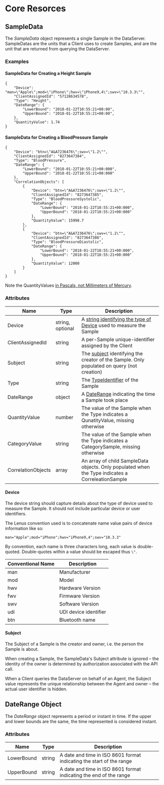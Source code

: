 # Core Resorces

## SampleData

The _SampleData_ object represents a single Sample in the DataServer. SampleDatas are the units that a Client uses to create Samples, and are the unit that are returned from querying the DataServer.

### Examples

#### SampleData for Creating a Height Sample

```
{
    "Device": "man=\"Apple\";mod=\"iPhone\";hwv=\"iPhone9,4\";swv=\"10.3.3\"",
    "ClientAssignedId": "57128634578",
    "Type": "Height",
    "DateRange": {
        "LowerBound": "2018-01-22T10:55:21+00:00",
        "UpperBound": "2018-01-22T10:55:21+00:00",
    },
    "QuantityValue": 1.74
}
```

#### SampleData for Creating a BloodPressure Sample

```
{
    "Device": "btn=\"A&A7236476\";swv=\"1.2\"",
    "ClientAssignedId": "8273647384",
    "Type": "BloodPressure",
    "DateRange": {
        "LowerBound": "2018-01-22T10:55:21+00:000",
        "UpperBound": "2018-01-22T10:55:21+00:000"
    },
    "CorrelationObjects": [
        {
            "Device": "btn=\"A&A7236476\";swv=\"1.2\"",
            "ClientAssignedId": "8273647385",
            "Type": "BloodPressureSystolic",
            "DateRange": {
                "LowerBound": "2018-01-22T10:55:21+00:000",
                "UpperBound": "2018-01-22T10:55:21+00:000"
            },
            "QuantityValue": 15998.7
        },
        {
            "Device": "btn=\"A&A7236476\";swv=\"1.2\"",
            "ClientAssignedId": "8273647386",
            "Type": "BloodPressureDiastolic",
            "DateRange": {
                "LowerBound": "2018-01-22T10:55:21+00:000",
                "UpperBound": "2018-01-22T10:55:21+00:000"
            },
            "QuantityValue": 12000
        }
    ]
}
```

Note the QuantityValues [in Pascals, not Millimeters of Mercury](../Samples.md#non-intuitive-units).

### Attributes

|Name|Type|Description|
|-|-|-|
|Device|string, optional|A [string identifying the type of Device](#device) used to measure the Sample|
|ClientAssignedId|string|A per-Sample unique-identifier assigned by the Client|
|Subject|string|The [subject](#subject) identifying the creator of the Sample. Only populated on query (not creation)|
|Type|string|The [TypeIdentifier](../samples.md#typeidentifier) of the Sample|
|DateRange|object|A [DateRange](#daterange-object) indicating the time a Sample took place|
|QuantityValue|number|The value of the Sample when the Type indicates a QunatityValue, missing otherwise|
|CategoryValue|string|The value of the Sample when the Type indicates a CategorySample, missing otherwise|
|CorrelationObjects|array|An array of child SampleData objects. Only populated when the Type indicates a CorreleationSample|

#### Device

The device string should capture details about the type of device used to measure the Sample. It should not include particular device or user identifiers.

The Lenus convention used is to concatenate name value pairs of device information like so:

```
man="Apple";mod="iPhone";hwv="iPhone9,4";swv="10.3.3"
```

By convention, each name is three characters long, each value is double-quoted. Double-quotes within a value should be escaped thus `\"`.

| Conventional Name | Description |
|-------------------|-------------|
| man               | Manufacturer |
| mod               | Model |
| hwv               | Hardware Version |
| fwv               | Firmware Version |
| swv               | Software Version |
| udi               | UDI device identifier |
| btn               | Bluetooth name |

#### Subject

The Subject of a Sample is the creator and owner, i.e. the person the Sample is about.

When creating a Sample, the SampleData's Subject attribute is ignored – the identity of the owner is determined by authorization associated with the API call.

When a Client queries the DataServer on behalf of an Agent, the Subject value represents the unique relationship between the Agent and owner – the actual user identifier is hidden.

## DateRange Object

The _DateRange_ object represents a period or instant in time. If the upper and lower bounds are the same, the time represented is considered instant.

### Attributes

| Name       | Type   | Description |
|------------|--------|-------------|
| LowerBound | string | A date and time in ISO 8601 format indicating the start of the range |
| UpperBound | string | A date and time in ISO 8601 format indicating the end of the range   |





